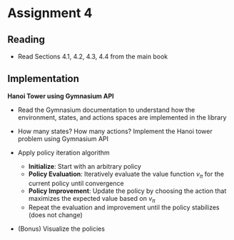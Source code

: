 # Assignment 4

## Reading 

- Read Sections 4.1, 4.2, 4.3, 4.4 from the main book

## Implementation 

**Hanoi Tower using Gymnasium API**

- Read the Gymnasium documentation to understand how the environment, states, and actions spaces are implemented in the library

- How many states? How many actions? Implement the Hanoi tower problem using Gymnasium API

- Apply policy iteration algorithm
  - **Initialize**: Start with an arbitrary policy
  - **Policy Evaluation**: Iteratively evaluate the value function $v_\pi$ for the current policy until convergence
  - **Policy Improvement**: Update the policy by choosing the action that maximizes the expected value based on $v_\pi$
  - Repeat the evaluation and improvement until the policy stabilizes (does not change)
  
- (Bonus) Visualize the policies